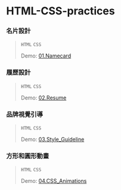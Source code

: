# HTML-CSS-practices
### 名片設計
> `HTML` `CSS`
>  
>  Demo: [01.Namecard](https://tejungchou.github.io/HTML-CSS-Practices/01.Namecard/)

### 履歷設計
> `HTML` `CSS`
>  
>  Demo: [02.Resume](https://tejungchou.github.io/HTML-CSS-Practices/02.Resume/)

### 品牌視覺引導
> `HTML` `CSS`
>  
>  Demo: [03.Style_Guideline](https://tejungchou.github.io/HTML-CSS-Practices/03.Style_Guideline/)

### 方形和圓形動畫
> `HTML` `CSS`
>  
>  Demo: [04.CSS_Animations](https://tejungchou.github.io/HTML-CSS-Practices/04.CSS_Animations/)

